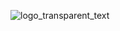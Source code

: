 ![logo_transparent_text](https://user-images.githubusercontent.com/83444594/234112193-456ce09f-6b25-46d8-99b9-9c64feedc895.png)

